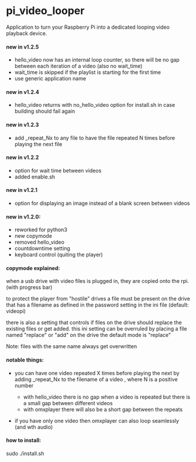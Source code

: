 # pi_video_looper
Application to turn your Raspberry Pi into a dedicated looping video playback device.

#### new in v1.2.5
 - hello_video now has an internal loop counter, so there will be no gap between each iteration of a video (also no wait_time)
 - wait_time is skipped if the playlist is starting for the first time
 - use generic application name


#### new in v1.2.4
 - hello_video returns with no_hello_video option for install.sh in case building should fail again

#### new in v1.2.3
 - add \_repeat_Nx to any file to have the file repeated N times before playing the next file

#### new in v1.2.2
 - option for wait time between videos
 - added enable.sh

#### new in v1.2.1
 - option for displaying an image instead of a blank screen between videos

#### new in v1.2.0:

 - reworked for python3
 - new copymode
 - removed hello_video
 - countdowntime setting
 - keyboard control (quiting the player)
 
#### copymode explained:
when a usb drive with video files is plugged in, they are copied onto the rpi. (with progress bar)

to protect the player from "hostile" drives a file must be present on the drive that has a filename 
as defined in the password setting in the ini file (default: videopi)

there is also a setting that controls if files on the drive should replace the existing files or get added.
this ini setting can be overruled by placing a file named "replace" or "add" on the drive
the default mode is "replace"

Note: files with the same name always get overwritten

#### notable things:
* you can have one video repeated X times before playing the next by adding _repeat_Nx to the filename of a video ,
where N is a positive number
    * with hello_video there is no gap when a video is repeated but there is a small gap between different videos
    * with omxplayer there will also be a short gap between the repeats
    
* if you have only one video then omxplayer can also loop seamlessly (and wth audio)

#### how to install:
sudo ./install.sh